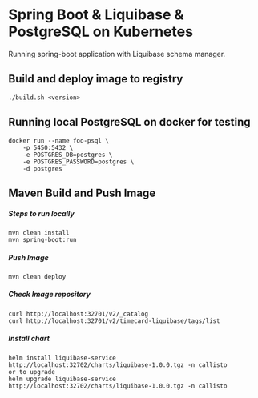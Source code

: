# Spring Boot & Liquibase & PostgreSQL on Kubernetes

Running spring-boot application with Liquibase schema manager.

## Build and deploy image to registry
```
./build.sh <version>
```

## Running local PostgreSQL on docker for testing
```
docker run --name foo-psql \
    -p 5450:5432 \
    -e POSTGRES_DB=postgres \
    -e POSTGRES_PASSWORD=postgres \
    -d postgres
```

## Maven Build and Push Image
##### Steps to run locally
```
mvn clean install
mvn spring-boot:run
```

##### Push Image
```
mvn clean deploy
```

##### Check Image repository
```
curl http://localhost:32701/v2/_catalog
curl http://localhost:32701/v2/timecard-liquibase/tags/list
```

##### Install chart
```
helm install liquibase-service http://localhost:32702/charts/liquibase-1.0.0.tgz -n callisto
or to upgrade
helm upgrade liquibase-service http://localhost:32702/charts/liquibase-1.0.0.tgz -n callisto
```
